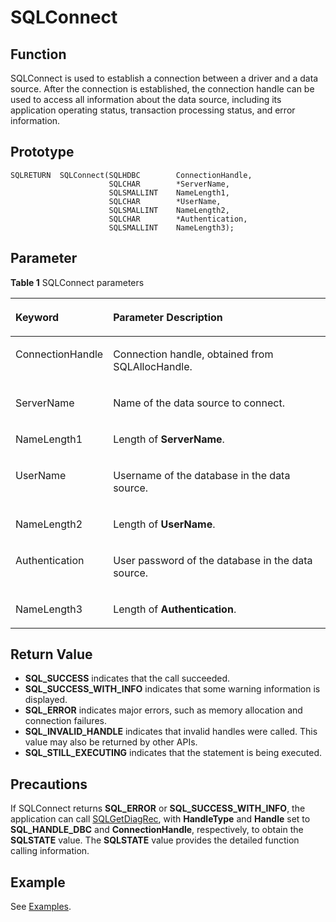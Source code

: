 # SQLConnect<a name="EN-US_TOPIC_0242371443"></a>

## Function<a name="en-us_topic_0238272889_en-us_topic_0237120419_en-us_topic_0059778729_s3748e0b0ff1d4511806e76a6047e4b2b"></a>

SQLConnect is used to establish a connection between a driver and a data source. After the connection is established, the connection handle can be used to access all information about the data source, including its application operating status, transaction processing status, and error information.

## Prototype<a name="en-us_topic_0238272889_en-us_topic_0237120419_en-us_topic_0059778729_sb221c464db69418a9a71727249ffa46d"></a>

```
SQLRETURN  SQLConnect(SQLHDBC        ConnectionHandle,
                      SQLCHAR        *ServerName,
                      SQLSMALLINT    NameLength1,
                      SQLCHAR        *UserName,
                      SQLSMALLINT    NameLength2,
                      SQLCHAR        *Authentication,
                      SQLSMALLINT    NameLength3);
```

## Parameter<a name="en-us_topic_0238272889_en-us_topic_0237120419_en-us_topic_0059778729_s8e3d90b3650941d994840a8518e66e9f"></a>

**Table  1**  SQLConnect parameters

<a name="en-us_topic_0238272889_en-us_topic_0237120419_en-us_topic_0059778729_t8fa9f060033b4a26984779280c60854a"></a>
<table><thead align="left"><tr id="en-us_topic_0238272889_en-us_topic_0237120419_en-us_topic_0059778729_r67f0db498b654a479449758e7e462f2f"><th class="cellrowborder" valign="top" width="24.04%" id="mcps1.2.3.1.1"><p id="en-us_topic_0238272889_en-us_topic_0237120419_en-us_topic_0059778729_a2add2d24270f4e59922177f4535d87b0"><a name="en-us_topic_0238272889_en-us_topic_0237120419_en-us_topic_0059778729_a2add2d24270f4e59922177f4535d87b0"></a><a name="en-us_topic_0238272889_en-us_topic_0237120419_en-us_topic_0059778729_a2add2d24270f4e59922177f4535d87b0"></a><strong id="en-us_topic_0238272889_b643132041219"><a name="en-us_topic_0238272889_b643132041219"></a><a name="en-us_topic_0238272889_b643132041219"></a>Keyword</strong></p>
</th>
<th class="cellrowborder" valign="top" width="75.96000000000001%" id="mcps1.2.3.1.2"><p id="en-us_topic_0238272889_en-us_topic_0237120419_en-us_topic_0059778729_a312049a8d7c84346860dec6821736629"><a name="en-us_topic_0238272889_en-us_topic_0237120419_en-us_topic_0059778729_a312049a8d7c84346860dec6821736629"></a><a name="en-us_topic_0238272889_en-us_topic_0237120419_en-us_topic_0059778729_a312049a8d7c84346860dec6821736629"></a><strong id="en-us_topic_0238272889_b12481422151212"><a name="en-us_topic_0238272889_b12481422151212"></a><a name="en-us_topic_0238272889_b12481422151212"></a>Parameter Description</strong></p>
</th>
</tr>
</thead>
<tbody><tr id="en-us_topic_0238272889_en-us_topic_0237120419_en-us_topic_0059778729_r00ff3c02290a482baca6ceb0ce57f357"><td class="cellrowborder" valign="top" width="24.04%" headers="mcps1.2.3.1.1 "><p id="en-us_topic_0238272889_en-us_topic_0237120419_en-us_topic_0059778729_ae0e72302b59b49b499448eb88a9a1a76"><a name="en-us_topic_0238272889_en-us_topic_0237120419_en-us_topic_0059778729_ae0e72302b59b49b499448eb88a9a1a76"></a><a name="en-us_topic_0238272889_en-us_topic_0237120419_en-us_topic_0059778729_ae0e72302b59b49b499448eb88a9a1a76"></a>ConnectionHandle</p>
</td>
<td class="cellrowborder" valign="top" width="75.96000000000001%" headers="mcps1.2.3.1.2 "><p id="en-us_topic_0238272889_en-us_topic_0237120419_en-us_topic_0059778729_a0ea6511187604ba6ac910c5d172e45fc"><a name="en-us_topic_0238272889_en-us_topic_0237120419_en-us_topic_0059778729_a0ea6511187604ba6ac910c5d172e45fc"></a><a name="en-us_topic_0238272889_en-us_topic_0237120419_en-us_topic_0059778729_a0ea6511187604ba6ac910c5d172e45fc"></a>Connection handle, obtained from SQLAllocHandle.</p>
</td>
</tr>
<tr id="en-us_topic_0238272889_en-us_topic_0237120419_en-us_topic_0059778729_r2358b92eeb20466292ba04eb3aabccee"><td class="cellrowborder" valign="top" width="24.04%" headers="mcps1.2.3.1.1 "><p id="en-us_topic_0238272889_en-us_topic_0237120419_en-us_topic_0059778729_a487de916b4af4a10a8a8e8b1cc3f7d9f"><a name="en-us_topic_0238272889_en-us_topic_0237120419_en-us_topic_0059778729_a487de916b4af4a10a8a8e8b1cc3f7d9f"></a><a name="en-us_topic_0238272889_en-us_topic_0237120419_en-us_topic_0059778729_a487de916b4af4a10a8a8e8b1cc3f7d9f"></a>ServerName</p>
</td>
<td class="cellrowborder" valign="top" width="75.96000000000001%" headers="mcps1.2.3.1.2 "><p id="en-us_topic_0238272889_en-us_topic_0237120419_en-us_topic_0059778729_a10a0aacacccf4812ab6a1aff49b95bb3"><a name="en-us_topic_0238272889_en-us_topic_0237120419_en-us_topic_0059778729_a10a0aacacccf4812ab6a1aff49b95bb3"></a><a name="en-us_topic_0238272889_en-us_topic_0237120419_en-us_topic_0059778729_a10a0aacacccf4812ab6a1aff49b95bb3"></a>Name of the data source to connect.</p>
</td>
</tr>
<tr id="en-us_topic_0238272889_en-us_topic_0237120419_en-us_topic_0059778729_r1dcca3acf01c4acd82b4ae61e35bf2f3"><td class="cellrowborder" valign="top" width="24.04%" headers="mcps1.2.3.1.1 "><p id="en-us_topic_0238272889_en-us_topic_0237120419_en-us_topic_0059778729_adaba0e6c4b41438583c5280d165a791d"><a name="en-us_topic_0238272889_en-us_topic_0237120419_en-us_topic_0059778729_adaba0e6c4b41438583c5280d165a791d"></a><a name="en-us_topic_0238272889_en-us_topic_0237120419_en-us_topic_0059778729_adaba0e6c4b41438583c5280d165a791d"></a>NameLength1</p>
</td>
<td class="cellrowborder" valign="top" width="75.96000000000001%" headers="mcps1.2.3.1.2 "><p id="en-us_topic_0238272889_en-us_topic_0237120419_en-us_topic_0059778729_a4ed378cc20844cba87f4cda82a0c25e2"><a name="en-us_topic_0238272889_en-us_topic_0237120419_en-us_topic_0059778729_a4ed378cc20844cba87f4cda82a0c25e2"></a><a name="en-us_topic_0238272889_en-us_topic_0237120419_en-us_topic_0059778729_a4ed378cc20844cba87f4cda82a0c25e2"></a>Length of <strong id="en-us_topic_0238272889_b84235270611217"><a name="en-us_topic_0238272889_b84235270611217"></a><a name="en-us_topic_0238272889_b84235270611217"></a>ServerName</strong>.</p>
</td>
</tr>
<tr id="en-us_topic_0238272889_en-us_topic_0237120419_en-us_topic_0059778729_rd1c446446d2944a6be02986a6d737db8"><td class="cellrowborder" valign="top" width="24.04%" headers="mcps1.2.3.1.1 "><p id="en-us_topic_0238272889_en-us_topic_0237120419_en-us_topic_0059778729_a0a86c75de1314282a5a57faed38fbcd5"><a name="en-us_topic_0238272889_en-us_topic_0237120419_en-us_topic_0059778729_a0a86c75de1314282a5a57faed38fbcd5"></a><a name="en-us_topic_0238272889_en-us_topic_0237120419_en-us_topic_0059778729_a0a86c75de1314282a5a57faed38fbcd5"></a>UserName</p>
</td>
<td class="cellrowborder" valign="top" width="75.96000000000001%" headers="mcps1.2.3.1.2 "><p id="en-us_topic_0238272889_en-us_topic_0237120419_en-us_topic_0059778729_abe30dc71839d4548b4e4ed3e86f3803c"><a name="en-us_topic_0238272889_en-us_topic_0237120419_en-us_topic_0059778729_abe30dc71839d4548b4e4ed3e86f3803c"></a><a name="en-us_topic_0238272889_en-us_topic_0237120419_en-us_topic_0059778729_abe30dc71839d4548b4e4ed3e86f3803c"></a>Username of the database in the data source.</p>
</td>
</tr>
<tr id="en-us_topic_0238272889_en-us_topic_0237120419_en-us_topic_0059778729_r818170604e194631aa4fd7c8e573e3e7"><td class="cellrowborder" valign="top" width="24.04%" headers="mcps1.2.3.1.1 "><p id="en-us_topic_0238272889_en-us_topic_0237120419_en-us_topic_0059778729_a07106f188bcc4034b600cb494346da2f"><a name="en-us_topic_0238272889_en-us_topic_0237120419_en-us_topic_0059778729_a07106f188bcc4034b600cb494346da2f"></a><a name="en-us_topic_0238272889_en-us_topic_0237120419_en-us_topic_0059778729_a07106f188bcc4034b600cb494346da2f"></a>NameLength2</p>
</td>
<td class="cellrowborder" valign="top" width="75.96000000000001%" headers="mcps1.2.3.1.2 "><p id="en-us_topic_0238272889_en-us_topic_0237120419_en-us_topic_0059778729_a0ef78ad7a33a4aa28a735d50baf3989e"><a name="en-us_topic_0238272889_en-us_topic_0237120419_en-us_topic_0059778729_a0ef78ad7a33a4aa28a735d50baf3989e"></a><a name="en-us_topic_0238272889_en-us_topic_0237120419_en-us_topic_0059778729_a0ef78ad7a33a4aa28a735d50baf3989e"></a>Length of <strong id="en-us_topic_0238272889_b84235270611227"><a name="en-us_topic_0238272889_b84235270611227"></a><a name="en-us_topic_0238272889_b84235270611227"></a>UserName</strong>.</p>
</td>
</tr>
<tr id="en-us_topic_0238272889_en-us_topic_0237120419_en-us_topic_0059778729_r828433a3a635476bbd2af6f7cb444edd"><td class="cellrowborder" valign="top" width="24.04%" headers="mcps1.2.3.1.1 "><p id="en-us_topic_0238272889_en-us_topic_0237120419_en-us_topic_0059778729_afac5a1261da94e6c8d22eda7cbfa4eac"><a name="en-us_topic_0238272889_en-us_topic_0237120419_en-us_topic_0059778729_afac5a1261da94e6c8d22eda7cbfa4eac"></a><a name="en-us_topic_0238272889_en-us_topic_0237120419_en-us_topic_0059778729_afac5a1261da94e6c8d22eda7cbfa4eac"></a>Authentication</p>
</td>
<td class="cellrowborder" valign="top" width="75.96000000000001%" headers="mcps1.2.3.1.2 "><p id="en-us_topic_0238272889_en-us_topic_0237120419_en-us_topic_0059778729_a87355c2936ab422eb84970d97c3c63b6"><a name="en-us_topic_0238272889_en-us_topic_0237120419_en-us_topic_0059778729_a87355c2936ab422eb84970d97c3c63b6"></a><a name="en-us_topic_0238272889_en-us_topic_0237120419_en-us_topic_0059778729_a87355c2936ab422eb84970d97c3c63b6"></a>User password of the database in the data source.</p>
</td>
</tr>
<tr id="en-us_topic_0238272889_en-us_topic_0237120419_en-us_topic_0059778729_r12a527185b9c429a91d5fa558c73690c"><td class="cellrowborder" valign="top" width="24.04%" headers="mcps1.2.3.1.1 "><p id="en-us_topic_0238272889_en-us_topic_0237120419_en-us_topic_0059778729_a4b575ec5aaa843fbb90da6a7c36388aa"><a name="en-us_topic_0238272889_en-us_topic_0237120419_en-us_topic_0059778729_a4b575ec5aaa843fbb90da6a7c36388aa"></a><a name="en-us_topic_0238272889_en-us_topic_0237120419_en-us_topic_0059778729_a4b575ec5aaa843fbb90da6a7c36388aa"></a>NameLength3</p>
</td>
<td class="cellrowborder" valign="top" width="75.96000000000001%" headers="mcps1.2.3.1.2 "><p id="en-us_topic_0238272889_en-us_topic_0237120419_en-us_topic_0059778729_ab67c5b3b26e64f77919bb90b58a4bd46"><a name="en-us_topic_0238272889_en-us_topic_0237120419_en-us_topic_0059778729_ab67c5b3b26e64f77919bb90b58a4bd46"></a><a name="en-us_topic_0238272889_en-us_topic_0237120419_en-us_topic_0059778729_ab67c5b3b26e64f77919bb90b58a4bd46"></a>Length of <strong id="en-us_topic_0238272889_b84235270611233"><a name="en-us_topic_0238272889_b84235270611233"></a><a name="en-us_topic_0238272889_b84235270611233"></a>Authentication</strong>.</p>
</td>
</tr>
</tbody>
</table>

## Return Value<a name="en-us_topic_0238272889_en-us_topic_0237120419_en-us_topic_0059778729_s2854e438cc754b68aec0788b1cd26b3d"></a>

-   **SQL\_SUCCESS**  indicates that the call succeeded.
-   **SQL\_SUCCESS\_WITH\_INFO**  indicates that some warning information is displayed.
-   **SQL\_ERROR**  indicates major errors, such as memory allocation and connection failures.
-   **SQL\_INVALID\_HANDLE**  indicates that invalid handles were called. This value may also be returned by other APIs.
-   **SQL\_STILL\_EXECUTING**  indicates that the statement is being executed.

## Precautions<a name="en-us_topic_0238272889_en-us_topic_0237120419_en-us_topic_0059778729_s570c6037911d4c57a42ca982c83b9c6d"></a>

If SQLConnect returns  **SQL\_ERROR**  or  **SQL\_SUCCESS\_WITH\_INFO**, the application can call  [SQLGetDiagRec](sqlgetdiagrec.md), with  **HandleType**  and  **Handle**  set to  **SQL\_HANDLE\_DBC**  and  **ConnectionHandle**, respectively, to obtain the  **SQLSTATE**  value. The  **SQLSTATE**  value provides the detailed function calling information.

## Example<a name="en-us_topic_0238272889_en-us_topic_0237120419_en-us_topic_0059778729_s941ebfb1b130484d9e8e7225aa91a590"></a>

See  [Examples](examples.md).


